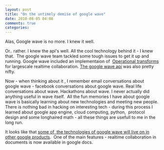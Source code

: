 ```yaml
---
layout: post
title: "On the untimely demise of google wave"
date: 2010-08-05 04:08
comments: true 
categories: 
---
```

Alas, Google wave is no more. I knew it well.

Or.. rather. I knew the api's well. All the cool technology behind it - I knew that.  The google wave team tackled some tough issues to get it up and running. Google wave included an implementaion of  <a title="Operational transforms" href="http://en.wikipedia.org/wiki/Operational_transformation">Operational transforms</a> for largescale realtime collaboration. <a title="google wave API" href="http://code.google.com/intl/uk/apis/wave/">The google wave api</a> was also pretty nifty.

Now - when thinking about it , I remember email conversations about google wave - facebook conversations about google wave. Real life conversations about wave. Hackathons about wave. I never actually did anything useful in wave itself.  All the fun memories I have about google wave is basically learning about new technologies and meeting new people. There is nothing bad in hacking on interesting tech - during this process I learned about google app engine, cloud computing, python,  protocol design and some longhaired math - all these things are usefull to me in the long run.

It looks like that <a href="http://googleblog.blogspot.com/2010/08/update-on-google-wave.html">some of  the technologies of google wave will live on in other google products</a>.  One of the main features - realtime collaboration in documents is now available in google docs.